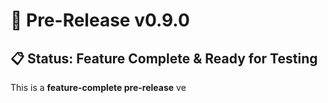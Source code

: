 # 🚀 Pre-Release v0.9.0

## 📋 Status: Feature Complete & Ready for Testing

This is a **feature-complete pre-release** ve